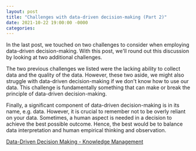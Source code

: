 ```yaml
---
layout: post
title: "Challenges with data-driven decision-making (Part 2)"
date: 2021-10-22 19:00:00 -0000
categories:
---
```


In the last post, we touched on two challenges to consider when employing data-driven decision-making. With this post, we'll round out this discussion by looking at two additional challenges. 

The two previous challenges we listed were the lacking ability to collect data and the quality of the data. However, these two aside, we might also struggle with data-driven decision-making if we don't know how to use our data. This challenge is fundamentally something that can make or break the principle of data-driven decision-making. 

Finally, a significant component of data-driven decision-making is in its name, e.g. data. However, it is crucial to remember not to be overly reliant on your data. Sometimes, a human aspect is needed in a decision to achieve the best possible outcome. Hence, the best would be to balance data interpretation and human empirical thinking and observation. 

[Data-Driven Decision Making - Knowledge Management](https://paradoxmarketing.io/capabilities/knowledge-management/data-driven-decision-making/)

